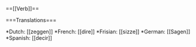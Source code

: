 ==[[Verb]]==

===Translations===

*Dutch: [[zeggen]]
*French: [[dire]]
*Frisian: [[sizze]]
*German: [[Sagen]]
*Spanish: [[decir]]